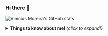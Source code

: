 ### Hi there 👋

![Vinicius Moreira's GitHub stats](https://github-readme-stats.vercel.app/api?username=vinicius7m&show_icons=true&theme=radical)

<details>
  <summary> <b> Things to know about me! </b> <i>{click to expand!}</i> </summary>
  
  <br>
  
  This is going to be hidden.
</details>
<!--
**vinicius7m/vinicius7m** is a ✨ _special_ ✨ repository because its `README.md` (this file) appears on your GitHub profile.

Here are some ideas to get you started:

- 🔭 I’m currently working on ...
- 🌱 I’m currently learning ...
- 👯 I’m looking to collaborate on ...
- 🤔 I’m looking for help with ...
- 💬 Ask me about ...
- 📫 How to reach me: ...
- 😄 Pronouns: ...
- ⚡ Fun fact: ...
-->
